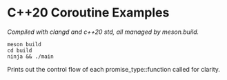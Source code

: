 # C++20 Coroutine Examples

*Compiled with clangd and c++20 std, all managed by meson.build.*

```
meson build
cd build
ninja && ./main
```

Prints out the control flow of each promise_type::function called for clarity.